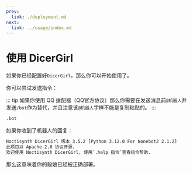 ```yaml
---
prev:
  link: ./deployment.md
next:
  link: ../usage/index.md
---
```

# 使用 DicerGirl

如果你已经配置好`DicerGirl`，那么你可以开始使用了。

你可以尝试发送指令：

::: tip
如果你使用 QQ 适配器（QQ官方协议）那么你需要在发送消息前`@机器人`并发送`/bot`作为替代，并且注意该`@机器人`字样不能是复制粘贴的。
:::

```bash
.bot
```

如果你收到了机器人的回复：

```txt
Noctisynth DicerGirl 版本 3.5.2 [Python 3.12.0 For Nonebot2 2.1.2]
此项目以 Apache-2.0 协议开源.
欢迎使用 Noctisynth DicerGirl, 使用`.help 指令`查看指令帮助.
```

那么这意味着你的骰娘已经被正确部署。
